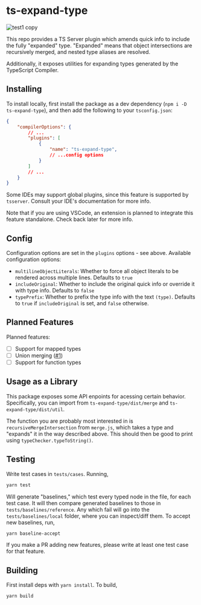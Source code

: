 # ts-expand-type

![test1 copy](https://user-images.githubusercontent.com/16108792/193913100-efef1eda-783f-4661-8ba2-62f67a3b25d7.png)

This repo provides a TS Server plugin which amends quick info to include the fully "expanded" type. "Expanded" means that object intersections are recursively merged, and nested type aliases are resolved.

Additionally, it exposes utilities for expanding types generated by the TypeScript Compiler.

## Installing

To install locally, first install the package as a dev dependency (`npm i -D ts-expand-type`), and then add the following to your `tsconfig.json`:

```json
{
    "compilerOptions": {
        // ...
        "plugins": [
            {
                "name": "ts-expand-type",
                // ...config options
            }
        ]
        // ...
    }
}
```

Some IDEs may support global plugins, since this feature is supported by `tsserver`. Consult your IDE's documentation for more info.

Note that if you are using VSCode, an extension is planned to integrate this feature standalone. Check back later for more info.

## Config

Configuration options are set in the `plugins` options - see above. Available configuration options:

 - `multilineObjectLiterals`: Whether to force all object literals to be rendered across multiple lines. Defaults to `true`
 - `includeOriginal`: Whether to include the original quick info or override it with type info. Defaults to `false`
 - `typePrefix`: Whether to prefix the type info with the text `(type)`. Defaults to `true` if `includeOriginal` is set, and `false` otherwise.

## Planned Features

Planned features:

 - [ ] Support for mapped types
 - [ ] Union merging ([#1](https://github.com/mxsdev/ts-expand-type/issues/1))
 - [ ] Support for function types

## Usage as a Library

This package exposes some API enpoints for acessing certain behavior. Specifically, you can import from `ts-expand-type/dist/merge` and `ts-expand-type/dist/util`.

The function you are probably most interested in is `recursiveMergeIntersection` from `merge.js`, which takes a type and "expands" it in the way described above. This should then be good to print using `typeChecker.typeToString()`.

## Testing

Write test cases in `tests/cases`. Running,

```bash
yarn test
```

Will generate "baselines," which test every typed node in the file, for each test case. It will then compare generated baselines to those in `tests/baselines/reference`. Any which fail will go into the `tests/baselines/local` folder, where you can inspect/diff them. To accept new baselines, run,

```bash
yarn baseline-accept
```

If you make a PR adding new features, please write at least one test case for that feature.

## Building

First install deps with `yarn install`. To build,

```bash
yarn build
```